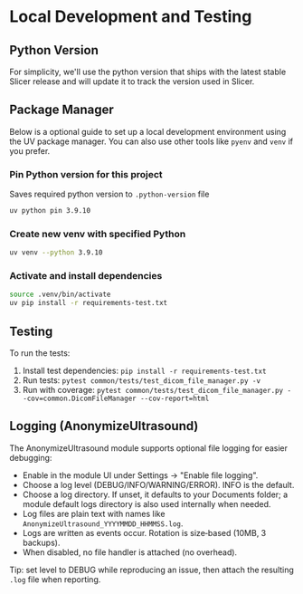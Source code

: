 # Local Development and Testing

## Python Version
For simplicity, we'll use the python version that ships with the latest stable Slicer release
and will update it to track the version used in Slicer.

## Package Manager
Below is a optional guide to set up a local development environment using the UV package manager.
You can also use other tools like `pyenv` and `venv` if you prefer.

### Pin Python version for this project
Saves required python version to `.python-version` file

```sh
uv python pin 3.9.10
```

### Create new venv with specified Python

```sh
uv venv --python 3.9.10
```

### Activate and install dependencies

```sh
source .venv/bin/activate
uv pip install -r requirements-test.txt
```

## Testing
To run the tests:

1. Install test dependencies: `pip install -r requirements-test.txt`
2. Run tests: `pytest common/tests/test_dicom_file_manager.py -v`
3. Run with coverage: `pytest common/tests/test_dicom_file_manager.py --cov=common.DicomFileManager --cov-report=html`



## Logging (AnonymizeUltrasound)

The AnonymizeUltrasound module supports optional file logging for easier debugging:

- Enable in the module UI under Settings → "Enable file logging".
- Choose a log level (DEBUG/INFO/WARNING/ERROR). INFO is the default.
- Choose a log directory. If unset, it defaults to your Documents folder; a module default logs directory is also used internally when needed.
- Log files are plain text with names like `AnonymizeUltrasound_YYYYMMDD_HHMMSS.log`.
- Logs are written as events occur. Rotation is size‑based (10MB, 3 backups).
- When disabled, no file handler is attached (no overhead).

Tip: set level to DEBUG while reproducing an issue, then attach the resulting `.log` file when reporting.

